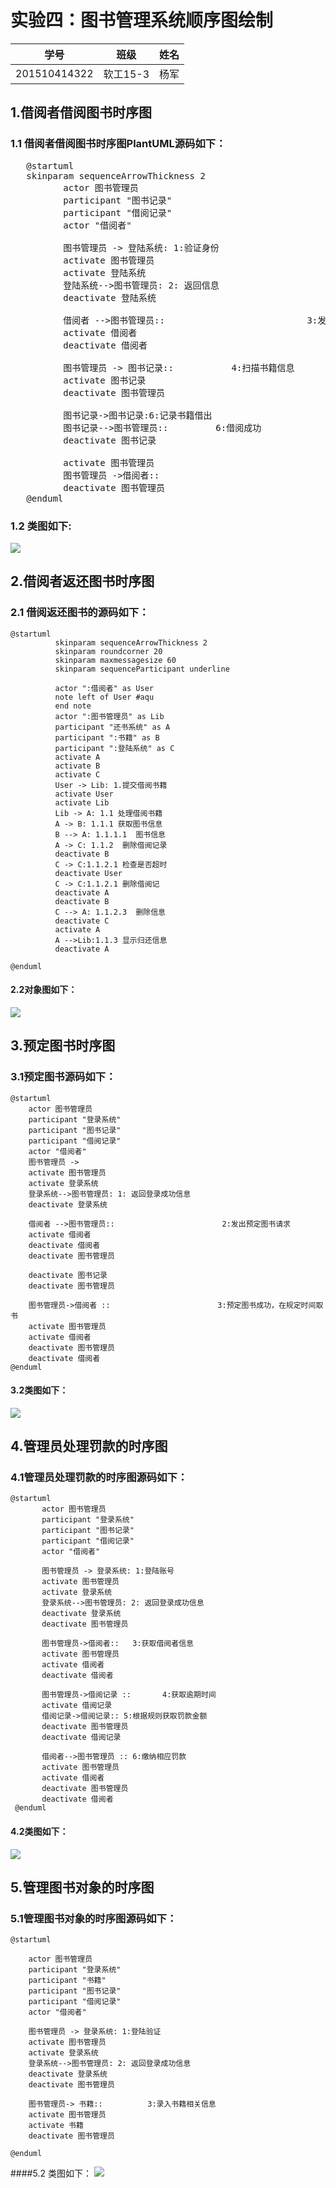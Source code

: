 # 实验四：图书管理系统顺序图绘制
|        学号      |     班级    |    姓名    |
|:----------------:|:-----------:|:----------:|
|   201510414322   |    软工15-3 |    杨军  | 

## 1.借阅者借阅图书时序图
### 1.1 借阅者借阅图书时序图PlantUML源码如下：
<pre>
   @startuml
   skinparam sequenceArrowThickness 2
          actor 图书管理员
          participant "图书记录"
          participant "借阅记录"
          actor "借阅者"
   
          图书管理员 -> 登陆系统: 1:验证身份
          activate 图书管理员
          activate 登陆系统
          登陆系统-->图书管理员: 2: 返回信息
          deactivate 登陆系统
   
          借阅者 -->图书管理员::                           3:发出借书请求
          activate 借阅者
          deactivate 借阅者
   
          图书管理员 -> 图书记录::           4:扫描书籍信息
          activate 图书记录
          deactivate 图书管理员
   
          图书记录->图书记录:6:记录书籍借出
          图书记录-->图书管理员::         6:借阅成功
          deactivate 图书记录
   
          activate 图书管理员
          图书管理员 ->借阅者::                                      7:将书给借阅者
          deactivate 图书管理员
   @enduml
</pre>
### 1.2 类图如下:
![](yang1.png)

## 2.借阅者返还图书时序图
### 2.1 借阅返还图书的源码如下：
    @startuml
              skinparam sequenceArrowThickness 2
              skinparam roundcorner 20
              skinparam maxmessagesize 60
              skinparam sequenceParticipant underline
    
              actor ":借阅者" as User
              note left of User #aqu
              end note
              actor ":图书管理员" as Lib
              participant "还书系统" as A
              participant ":书籍" as B
              participant ":登陆系统" as C
              activate A
              activate B
              activate C
              User -> Lib: 1.提交借阅书籍
              activate User
              activate Lib
              Lib -> A: 1.1 处理借阅书籍
              A -> B: 1.1.1 获取图书信息
              B --> A: 1.1.1.1  图书信息
              A -> C: 1.1.2  删除借阅记录
              deactivate B
              C -> C:1.1.2.1 检查是否超时
              deactivate User
              C -> C:1.1.2.1 删除借阅记
              deactivate A
              deactivate B
              C --> A: 1.1.2.3  删除信息
              deactivate C
              activate A
              A -->Lib:1.1.3 显示归还信息
              deactivate A
    
    @enduml
#### 2.2对象图如下：
![](yang2.png)
## 3.预定图书时序图
### 3.1预定图书源码如下：
    @startuml
        actor 图书管理员
        participant "登录系统"
        participant "图书记录"
        participant "借阅记录"
        actor "借阅者"
        图书管理员 ->
        activate 图书管理员
        activate 登录系统
        登录系统-->图书管理员: 1: 返回登录成功信息
        deactivate 登录系统
    
        借阅者 -->图书管理员::                        2:发出预定图书请求
        activate 借阅者
        deactivate 借阅者
        deactivate 图书管理员
    
        deactivate 图书记录
        deactivate 图书管理员
    
        图书管理员->借阅者 ::                        3:预定图书成功，在规定时间取书
        activate 图书管理员
        activate 借阅者
        deactivate 图书管理员
        deactivate 借阅者
    @enduml
#### 3.2类图如下：
![](yang3.png)
## 4.管理员处理罚款的时序图
### 4.1管理员处理罚款的时序图源码如下：
    @startuml
           actor 图书管理员
           participant "登录系统"
           participant "图书记录"
           participant "借阅记录"
           actor "借阅者"
    
           图书管理员 -> 登录系统: 1:登陆账号
           activate 图书管理员
           activate 登录系统
           登录系统-->图书管理员: 2: 返回登录成功信息
           deactivate 登录系统
           deactivate 图书管理员
    
           图书管理员->借阅者::   3:获取借阅者信息
           activate 图书管理员
           activate 借阅者
           deactivate 借阅者
    
           图书管理员->借阅记录 ::       4:获取逾期时间
           activate 借阅记录
           借阅记录->借阅记录:: 5:根据规则获取罚款金额
           deactivate 图书管理员
           deactivate 借阅记录
    
           借阅者-->图书管理员 :: 6:缴纳相应罚款
           activate 图书管理员
           activate 借阅者
           deactivate 图书管理员
           deactivate 借阅者
     @enduml
#### 4.2类图如下：
![](yang4.png)
## 5.管理图书对象的时序图
### 5.1管理图书对象的时序图源码如下：
    @startuml
    
        actor 图书管理员
        participant "登录系统"
        participant "书籍"
        participant "图书记录"
        participant "借阅记录"
        actor "借阅者"
    
        图书管理员 -> 登录系统: 1:登陆验证
        activate 图书管理员
        activate 登录系统
        登录系统-->图书管理员: 2: 返回登录成功信息
        deactivate 登录系统
        deactivate 图书管理员
    
        图书管理员-> 书籍::          3:录入书籍相关信息
        activate 图书管理员
        activate 书籍
        deactivate 图书管理员
    
    @enduml
####5.2 类图如下：
![](yang5.png)
